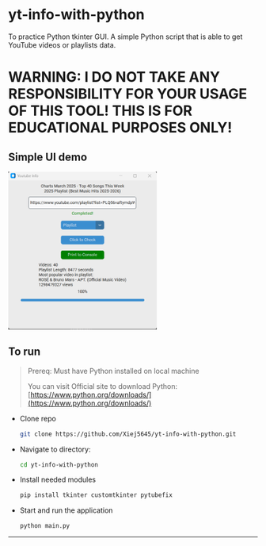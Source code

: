 # yt-info-with-python

To practice Python tkinter GUI. 
A simple Python script that is able to get YouTube videos or playlists data.

# WARNING: I DO NOT TAKE ANY RESPONSIBILITY FOR YOUR USAGE OF THIS TOOL! THIS IS FOR EDUCATIONAL PURPOSES ONLY!

## Simple UI demo
<img width="300" alt="demo_pic" src="demo.png">

## To run
> Prereq: Must have Python installed on local machine
>
> You can visit Official site to download Python: [https://www.python.org/downloads/](https://www.python.org/downloads/)

- Clone repo
    ```bash
    git clone https://github.com/Xiej5645/yt-info-with-python.git
    ```
- Navigate to directory: 
    ```bash
    cd yt-info-with-python
    ```
- Install needed modules
    ```bash
    pip install tkinter customtkinter pytubefix
    ```
- Start and run the application
    ```bash
    python main.py
    ```

<hr/>
